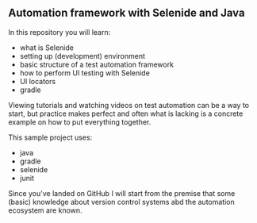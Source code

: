 ## Automation framework with Selenide and Java

In this repository you will learn:
* what is Selenide
* setting up (development) environment
* basic structure of a test automation framework
* how to perform UI testing with Selenide
* UI locators
* gradle

Viewing tutorials and watching videos on test automation can be a way to start, but practice
makes perfect and often what is lacking is a concrete example on how to put everything together.

This sample project uses:
* java
* gradle
* selenide
* junit

Since you've landed on GitHub I will start from the premise that some (basic) knowledge
about version control systems abd the automation ecosystem are known.